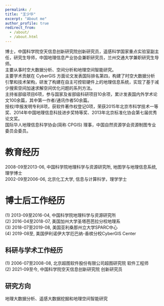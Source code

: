 ```yaml
---
permalink: /
title: "王少华"
excerpt: "About me"
author_profile: true
redirect_from: 
  - /about/
  - /about.html
---
```


博士，中国科学院空天信息创新研究院创新研究员，遥感科学国家重点实验室副主任，研究生导师，中国地理信息产业协会兼职研究员，兰州交通大学兼职研究生导师。<br />
主要从事时空大数据分析、空间分析和地理空间智能研究。  <br />
主要学术贡献在 CyberGIS 方面论文发表国际排名第四，构建了时空大数据分析引擎和技术架构，研发了构建在自主可控软硬件上的地理信息系统，实现了基于减少搜索空间加速求解空间优化问题的系列方法。  <br />
主持省部级项目6项，参与国家及省部级科研项目10余项，累计发表国内外学术论文100余篇，其中第一作者/通讯作者50余篇。  <br />
授权/申报发明专利8项，获软件著作权登记0项，荣获2015年北京市科学技术一等奖、2014年中国地理信息科技进步奖特等奖、2013年北京标准化协会第七届优秀论文奖。  <br />
国际华人地理信息科学协会(简称 CPGIS) 理事，中国自然资源学会资源制图专业委员会委员。

教育经历
======
2008-09至2013-06, 中国科学院地理科学与资源研究所, 地图学与地理信息系统, 理学博士<br />
2002-09至2006-06, 北京化工大学, 信息与计算科学，理学学士

博士后工作经历
======
(1) 2013-09至2016-04, 中国科学院地理科学与资源研究所<br />
(2) 2016-04至2018-07, 美国加州大学圣塔芭芭拉分校地理系<br />
(3) 2018-07至2019-08, 美国亚利桑那州立大学SPARC中心<br />
(4) 2019-08至, 美国伊利诺伊大学厄巴纳-香槟分校CyberGIS Center

科研与学术工作经历
------
(1) 2006-07至2008-08, 北京超图软件股份有限公司超图研究院 软件工程师<br />
(2) 2021-09至今, 中国科学院空天信息创新研究院 创新研究员


研究方向
------
地理大数据分析、遥感大数据挖掘和地理空间智能研究
